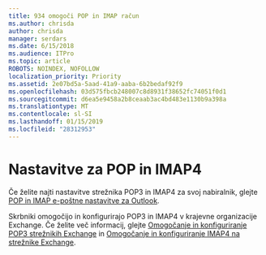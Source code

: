 ```yaml
---
title: 934 omogoči POP in IMAP račun
ms.author: chrisda
author: chrisda
manager: serdars
ms.date: 6/15/2018
ms.audience: ITPro
ms.topic: article
ROBOTS: NOINDEX, NOFOLLOW
localization_priority: Priority
ms.assetid: 2e07bd5a-5aad-41a9-aaba-6b2bedaf92f9
ms.openlocfilehash: 03d575fbcb248007c8d8931f38652fc74051f0d1
ms.sourcegitcommit: d6ea5e9458a2b8ceaab3ac4bd483e1130b9a398a
ms.translationtype: MT
ms.contentlocale: sl-SI
ms.lasthandoff: 01/15/2019
ms.locfileid: "28312953"
---
```

# <a name="pop-and-imap4-settings"></a>Nastavitve za POP in IMAP4

Če želite najti nastavitve strežnika POP3 in IMAP4 za svoj nabiralnik, glejte [POP in IMAP e-poštne nastavitve za Outlook](https://support.office.com/article/8361e398-8af4-4e97-b147-6c6c4ac95353.aspx).
  
Skrbniki omogočijo in konfigurirajo POP3 in IMAP4 v krajevne organizacije Exchange. Če želite več informacij, glejte [Omogočanje in konfiguriranje POP3 strežnikih Exchange](https://technet.microsoft.com/library/bb124934.aspx) in [Omogočanje in konfiguriranje IMAP4 na strežnike Exchange](https://technet.microsoft.com/library/bb124489.aspx).
  

